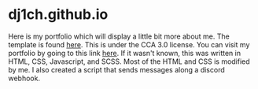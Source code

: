 # dj1ch.github.io
Here is my portfolio which will display a little bit more about me. The template is found [here](https://html5up.net). This is under the CCA 3.0 license. You can visit my portfolio by going to this link [here](https://dj1ch.github.io/). If it wasn't known, this was written in HTML, CSS, Javascript, and SCSS. Most of the HTML and CSS is modified by me. I also created a script that sends messages along a discord webhook.
